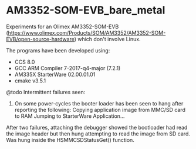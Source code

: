 # AM3352-SOM-EVB_bare_metal
Experiments for an Olimex AM3352-SOM-EVB (https://www.olimex.com/Products/SOM/AM3352/AM3352-SOM-EVB/open-source-hardware)
which don't involve Linux.

The programs have been developed using:
- CCS 8.0
- GCC ARM Compiler 7-2017-q4-major (7.2.1)
- AM335X StarterWare 02.00.01.01
- cmake v3.5.1


@todo Intermittent failures seen:
1) On some power-cycles the booter loader has been seen to hang after reporting the following:
Copying application image from MMC/SD card to RAM
Jumping to StarterWare Application...

After two failures, attaching the debugger showed the bootloader had read the image header but then hung attempting
to read the image from SD card. Was hung inside the HSMMCSDStatusGet() function.


